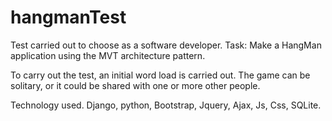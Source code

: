 # hangmanTest
Test carried out to choose as a software developer.
Task: Make a HangMan application using the MVT architecture pattern.

To carry out the test, an initial word load is carried out.
The game can be solitary, or it could be shared with one or more other people.

Technology used.
Django, python, Bootstrap, Jquery, Ajax, Js, Css, SQLite.
